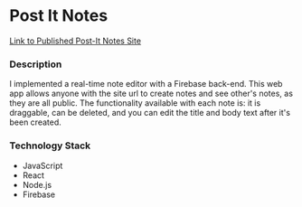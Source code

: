 # Post It Notes

[Link to Published Post-It Notes Site](http://aditya-cs52-lab3.surge.sh)

### Description
I implemented a real-time note editor with a Firebase back-end. This web app allows anyone with the site url to create notes and see other's notes, as they are all public. The functionality available with each note is: it is draggable, can be deleted, and you can edit the title and body text after it's been created.

### Technology Stack
- JavaScript 
- React 
- Node.js
- Firebase